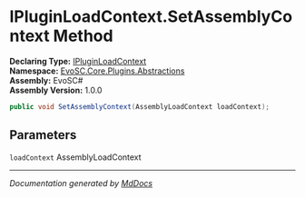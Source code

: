 ﻿<!--  
  <auto-generated>   
    The contents of this file were generated by a tool.  
    Changes to this file may be list if the file is regenerated  
  </auto-generated>   
-->

# IPluginLoadContext.SetAssemblyContext Method

**Declaring Type:** [IPluginLoadContext](../index.md)  
**Namespace:** [EvoSC.Core.Plugins.Abstractions](../../index.md)  
**Assembly:** EvoSC\#  
**Assembly Version:** 1.0.0

```csharp
public void SetAssemblyContext(AssemblyLoadContext loadContext);
```

## Parameters

`loadContext`  AssemblyLoadContext

___

*Documentation generated by [MdDocs](https://github.com/ap0llo/mddocs)*
